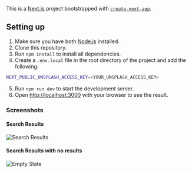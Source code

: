 This is a [Next.js](https://nextjs.org/) project bootstrapped with [`create-next-app`](https://github.com/vercel/next.js/tree/canary/packages/create-next-app).

## Setting up

1. Make sure you have both [Node.js](https://nodejs.org/en/) installed.
2. Clone this repository.
3. Run `npm install` to install all dependencies.
4. Create a `.env.local` file in the root directory of the project and add the following:

```bash
NEXT_PUBLIC_UNSPLASH_ACCESS_KEY=<YOUR_UNSPLASH_ACCESS_KEY>
```

5. Run `npm run dev` to start the development server.
6. Open [http://localhost:3000](http://localhost:3000) with your browser to see the result.

### Screenshots

#### Search Results

![Search Results](https://i.postimg.cc/qMVC67Rs/Screenshot-2023-10-31-at-14-53-42.png)

#### Search Results with no results

![Empty State](https://i.postimg.cc/kGdXGBcD/Screenshot-2023-10-31-at-14-53-16.png)
